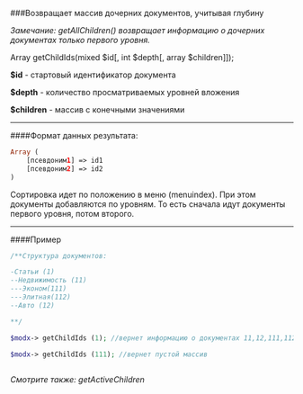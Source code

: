 ###Возвращает массив дочерних документов, учитывая глубину

*Замечание: getAllChildren() возвращает информацию о дочерних документах только первого уровня.*

Array getChildIds(mixed $id[, int $depth[, array $children]]);

**$id** - стартовый идентификатор документа

**$depth** - количество просматриваемых уровней вложения

**$children** - массив с конечными значениями

***

####Формат данных результата:
````php
Array (         
	[псевдоним1] => id1         
	[псевдоним2] => id2 
)
````

Сортировка идет по положению в меню (menuindex). При этом документы добавляются по уровням. То есть сначала идут документы первого уровня, потом второго.

***

####Пример

````php
/**Структура документов:

-Статьи (1)
--Недвижимость (11)
---Эконом(111)
---Элитная(112)
--Авто (12)

**/

$modx-> getChildIds (1); //вернет информацию о документах 11,12,111,112
 
$modx-> getChildIds (111); //вернет пустой массив



````

*Смотрите также: getActiveChildren*